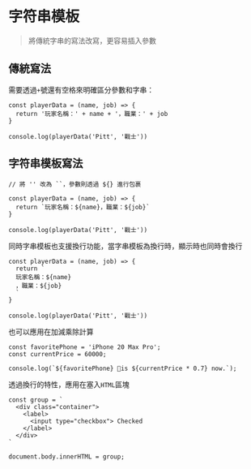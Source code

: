 # 字符串模板

> 將傳統字串的寫法改寫，更容易插入參數

## 傳統寫法
需要透過`+`號還有空格來明確區分參數和字串：
```
const playerData = (name, job) => {
  return '玩家名稱：' + name + '，職業：' + job
}

console.log(playerData('Pitt', '戰士'))
```

## 字符串模板寫法
```
// 將 '' 改為 ``，參數則透過 ${} 進行包裹

const playerData = (name, job) => {
  return `玩家名稱：${name}，職業：${job}`
}

console.log(playerData('Pitt', '戰士'))
```
同時字串模板也支援換行功能，當字串模板為換行時，顯示時也同時會換行
```
const playerData = (name, job) => {
  return `
  玩家名稱：${name}
  ，職業：${job}
  `
}

console.log(playerData('Pitt', '戰士'))
```
也可以應用在加減乘除計算
```
const favoritePhone = 'iPhone 20 Max Pro';
const currentPrice = 60000;

console.log(`${favoritePhone} is ${currentPrice * 0.7} now.`);
```
透過換行的特性，應用在塞入`HTML`區塊
```
const group = `
  <div class="container">
    <label>
      <input type="checkbox"> Checked
    </label>
  </div>
`

document.body.innerHTML = group;
```